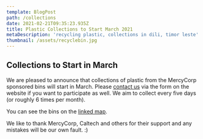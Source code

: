 ```yaml
---
template: BlogPost
path: /collections
date: 2021-02-21T09:35:23.935Z
title: Plastic Collections to Start March 2021
metaDescription: 'recycling plastic, collections in dili, timor leste'
thumbnail: /assets/recyclebin.jpg
---
```

## Collections to Start in March

We are pleased to announce that collections of plastic from the MercyCorp sponsored bins will start in March.  Please [contact us](/contact) via the form on the website if you want to participate as well.  We aim to collect every five days (or roughly 6 times per month).

You can see the bins on the [linked map](https://maps.verde-tl.com/bins/googlemaps).

We like to thank MercyCorp, Caltech and others for their support and any mistakes will be our own fault.  :)
